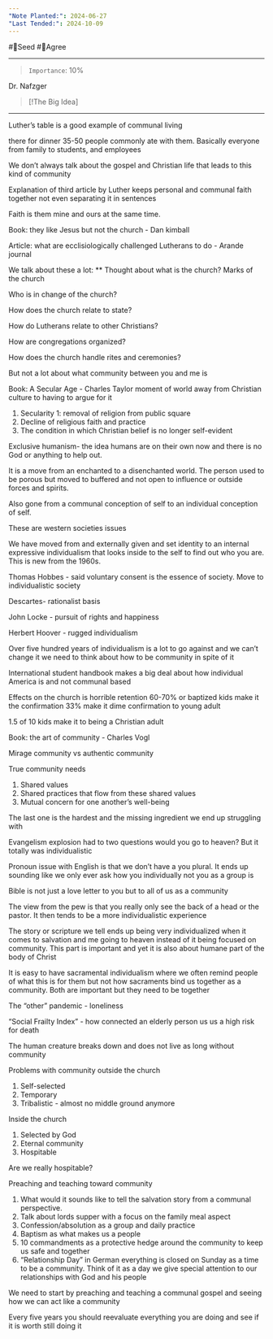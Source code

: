```yaml
---
"Note Planted:": 2024-06-27
"Last Tended:": 2024-10-09
---
```

#🌱Seed  #🙂Agree 
****
> `Importance`: 10%

Dr. Nafzger 
 
> [!The Big Idea]
> 

****
Luther’s table is a good example of communal living 

there for dinner 35-50 people commonly ate with them. Basically everyone from family to students, and employees 

We don’t always talk about the gospel and Christian life that leads to this kind of community 

Explanation of third article by Luther keeps personal and communal faith together not even separating it in sentences 

Faith is them mine and ours at the same time. 

Book: they like Jesus but not the church - Dan kimball

Article: what are ecclisiologically challenged Lutherans to do - Arande journal 

We talk about these a lot:
**
Thought about what is the church?
Marks of the church 

Who is in change of the church?

How does the church relate to state?

How do Lutherans relate to other Christians?

How are congregations organized?

How does the church handle rites and ceremonies?

But not a lot about what community between you and me is

Book: A Secular Age - Charles Taylor moment of world away from Christian culture to having to argue for it 

1. Secularity 1: removal of religion from public square 
2. Decline of religious faith and practice 
3. The condition in which Christian belief is no longer self-evident 

Exclusive humanism- the idea humans are on their own now and there is no God or anything to help out.

It is a move from an enchanted to a disenchanted world. The person used to be porous but moved to buffered and not open to influence or outside forces and spirits.

Also gone from a communal conception of self to an individual conception of self.

These are western societies issues 

We have moved from and externally given and set identity to an internal expressive individualism that looks inside to the self to find out who you are. This is new from the 1960s.

Thomas Hobbes - said voluntary consent is the essence of society. Move to individualistic society 

Descartes- rationalist basis 

John Locke - pursuit of rights and happiness 

Herbert Hoover - rugged individualism 

Over five hundred years of individualism is a lot to go against and we can’t change it we need to think about how to be community in spite of it 

International student handbook makes a big deal about how individual America is and not communal based 

Effects on the church is horrible retention 
60-70% or baptized kids make it the confirmation 
33% make it dime confirmation to young adult 

1.5 of 10 kids make it to being a Christian adult 

Book: the art of community - Charles Vogl

Mirage community vs authentic community 

True community needs 
1. Shared values 
2. Shared practices that flow from these shared values 
3. Mutual concern for one another’s well-being 

The last one is the hardest and the missing ingredient we end up struggling with 

Evangelism explosion had to two questions would you go to heaven? But it totally was individualistic 

Pronoun issue with English is that we don’t have a you plural. It ends up sounding like we only ever ask how you individually not you as a group is 

Bible is not just a love letter to you but to all of us as a community 

The view from the pew is that you really only see the back of a head or the pastor. It then tends to be a more individualistic experience 

The story or scripture we tell ends up being very individualized when it comes to salvation and me going to heaven instead of it being focused on community. This part is important and yet it is also about humane part of the body of Christ 

It is easy to have sacramental individualism where we often remind people of what this is for them but not how sacraments bind us together as a community. Both are important but they need to be together 

The “other” pandemic - loneliness 

“Social Frailty Index” - how connected an elderly person us us a high risk for death 

The human creature breaks down and does not live as long without community 

Problems with community outside the church 
1. Self-selected 
2. Temporary 
3. Tribalistic - almost no middle ground anymore 

Inside the church 
1. Selected by God
2. Eternal community 
3. Hospitable 

Are we really hospitable?

Preaching and teaching toward community 
1. What would it sounds like to tell the salvation story from a communal perspective.
2. Talk about lords supper with a focus on the family meal aspect 
3. Confession/absolution as a group and daily practice 
4. Baptism as what makes us a people 
5. 10 commandments as a protective hedge around the community to keep us safe and together 
6. “Relationship Day” in German everything is closed on Sunday as a time to be a community. Think of it as a day we give special attention to our relationships with God and his people 

We need to start by preaching and teaching a communal gospel and seeing how we can act like a community 

Every five years you should reevaluate everything you are doing and see if it is worth still doing it 


